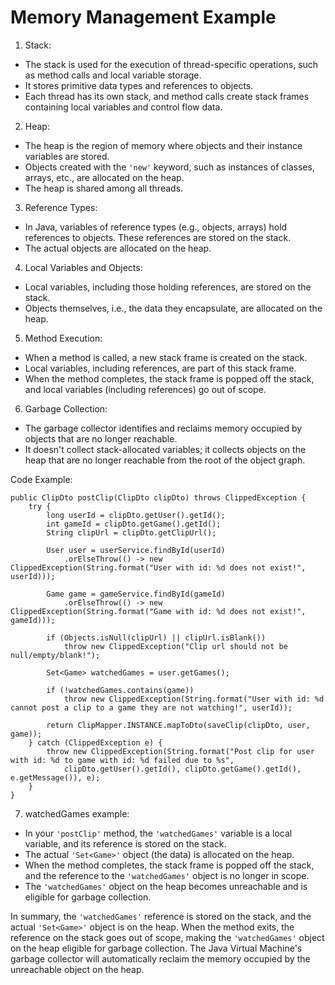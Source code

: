 # Memory Management Example

1. Stack:
- The stack is used for the execution of thread-specific operations, such as method calls and
local variable storage.
- It stores primitive data types and references to objects.
- Each thread has its own stack, and method calls create stack frames containing local
variables and control flow data.

2. Heap:
- The heap is the region of memory where objects and their instance variables are stored.
- Objects created with the `'new'` keyword, such as instances of classes, arrays, etc., are
allocated on the heap.
- The heap is shared among all threads.

3. Reference Types:
- In Java, variables of reference types (e.g., objects, arrays) hold references to objects.
These references are stored on the stack.
- The actual objects are allocated on the heap.

4. Local Variables and Objects:
- Local variables, including those holding references, are stored on the stack.
- Objects themselves, i.e., the data they encapsulate, are allocated on the heap.

5. Method Execution:
- When a method is called, a new stack frame is created on the stack.
- Local variables, including references, are part of this stack frame.
- When the method completes, the stack frame is popped off the stack, and local variables
(including references) go out of scope.

6. Garbage Collection:
- The garbage collector identifies and reclaims memory occupied by objects that are no longer
reachable.
- It doesn't collect stack-allocated variables; it collects objects on the heap that are no
longer reachable from the root of the object graph.

Code Example:
```
public ClipDto postClip(ClipDto clipDto) throws ClippedException {
    try {
        long userId = clipDto.getUser().getId();
        int gameId = clipDto.getGame().getId();
        String clipUrl = clipDto.getClipUrl();

        User user = userService.findById(userId)
            .orElseThrow(() -> new ClippedException(String.format("User with id: %d does not exist!", userId)));

        Game game = gameService.findById(gameId)
            .orElseThrow(() -> new ClippedException(String.format("Game with id: %d does not exist!", gameId)));

        if (Objects.isNull(clipUrl) || clipUrl.isBlank())
            throw new ClippedException("Clip url should not be null/empty/blank!");

        Set<Game> watchedGames = user.getGames();

        if (!watchedGames.contains(game))
            throw new ClippedException(String.format("User with id: %d cannot post a clip to a game they are not watching!", userId));

        return ClipMapper.INSTANCE.mapToDto(saveClip(clipDto, user, game));
    } catch (ClippedException e) {
        throw new ClippedException(String.format("Post clip for user with id: %d to game with id: %d failed due to %s",
            clipDto.getUser().getId(), clipDto.getGame().getId(), e.getMessage()), e);
    }
}
```

7. watchedGames example:
- In your `'postClip'` method, the `'watchedGames'` variable is a local variable, and its
reference is stored on the stack.
- The actual `'Set<Game>'` object (the data) is allocated on the heap.
- When the method completes, the stack frame is popped off the stack, and the reference to the
`'watchedGames'` object is no longer in scope.
- The `'watchedGames'` object on the heap becomes unreachable and is eligible for garbage
collection.

In summary, the `'watchedGames'` reference is stored on the stack, and the actual `'Set<Game>'`
object is on the heap. When the method exits, the reference on the stack goes out of scope,
making the `'watchedGames'` object on the heap eligible for garbage collection. The Java
Virtual Machine's garbage collector will automatically reclaim the memory occupied by the
unreachable object on the heap.

